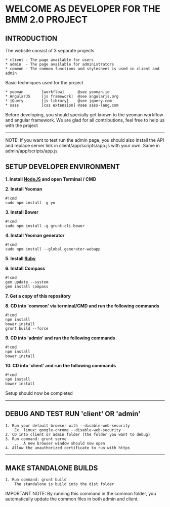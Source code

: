 WELCOME AS DEVELOPER FOR THE BMM 2.0 PROJECT
============================================


INTRODUCTION
------------

The website consist of 3 separate projects

    * client - The page available for users
    * admin  - The page available for administrators
    * common - The common functions and stylesheet is used in client and admin


Basic techniques used for the project

    * yeoman        [workflow]      @see yeoman.io
    * AngularJS     [js framework]  @see angularjs.org
    * jQuery        [js library]    @see jquery.com
    * sass          [css extension] @see sass-lang.com


Before developing, you should specially get known to the yeoman workflow and angular framework.
We are glad for all contributions, feel free to help us with the project
____________________________________________


NOTE:
    If you want to test run the admin page, you should also install the
    API and replace server link in client/app/scripts/app.js with your own.
    Same in admin/app/scripts/app.js

SETUP DEVELOPER ENVIRONMENT
---------------------------

**1. Install [NodeJS](http://nodejs.org/) and open Terminal / CMD**

**2. Install Yeoman**
```
#!cmd
sudo npm install -g yo
```

**3. Install Bower**
```
#!cmd
sudo npm install -g grunt-cli bower
```

**4. Install Yeoman generator**
```
#!cmd
sudo npm install --global generator-webapp
```

**5. Install [Ruby](https://www.ruby-lang.org/en/downloads/)**

**6. Install Compass**
```
#!cmd
gem update --system
gem install compass
```

**7. Get a copy of this repository**

**8. CD into 'common' via terminal/CMD and run the following commands**
```
#!cmd
npm install
bower install
grunt build --force
```

**9. CD into 'admin' and run the following commands**
```
#!cmd
npm install
bower install
```

**10. CD into 'client' and run the following commands**
```
#!cmd
npm install
bower install
```

Setup should now be completed
____________________________________________


DEBUG AND TEST RUN 'client' OR 'admin'
--------------------------------------

    1. Run your default browser with --disable-web-security
        Ex. linux: google-chrome --disable-web-security
    2. CD into client or admin folder (the folder you want to debug)
    3. Run command: grunt serve
        ... A new browser window should now open
    4. Allow the unauthorized certificate to run with https


____________________________________________


MAKE STANDALONE BUILDS
----------------------

    1. Run command: grunt build
        The standalone is build into the dist folder

IMPORTANT NOTE:
    By running this command in the common folder, you automatically update the common files
    in both admin and client.